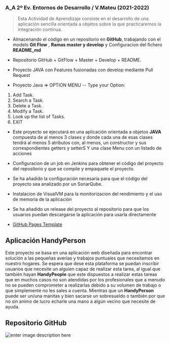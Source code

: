 ### A_A  2º Ev. Entornos de Desarrollo /  V.Mateu (2021-2022)

> Esta Actividad de Aprendizaje consiste en el desarrollo de una aplicación sencilla orientada a objetos sobre la que practicaremos la integración continua.

-    Almacenando el código en un repositorio en  **GitHub**, trabajando con el modelo  **Git Flow** , **Ramas master y develop** y Configuracion del fichero **README_md**
    
- Repositorio GitHub + GitFlow + Master + Develop + README.
    
-  Proyecto JAVA con Features fusionadas con develop mediante Pull Request

- Proyecto Java =>  OPTION MENU
-- Type your Option: 
1. Add Task.
2. Search a Task.
3. Delete a Task.
4. Modify a Task.
5. Look up the list of Tasks.
6. EXIT
    
- Este proyecto se ejecutará en una aplicación orientada a objetos **JAVA** compuesta de al menos 3 clases y donde cada una de esas clases tendrá al menos 5 atributos con, al menos, un constructor y sus correspondientes getters y setterS Y una clase Menu con un listado de acciones 

- Configuracion de un job en Jenkins para obtener el código del proyecto del repositorio y que se compile y empaquete el proyecto.

- Se ha añadido la configuración necesaria para que el código del proyecto sea analizado por un SonarQube.
- Instalacion de VisualVM  para la  monitorizacion  del rendimiento y el uso de memoria de la aplicación
- Se ha añadido un  release del proyecto al repositorio para que los usuarios puedan
descargarse la aplicación para usarla directamente
- [GitHub Pages Template](https://mateu85.github.io/A_A_2Entornos_de_Desarrollo_vicente_mateu_2021-2022/)


## Aplicación  HandyPerson 

Este proyecto se basa en una aplicación web diseñada para encontrar solución a las pequeñas averías y trabajos puntuales que necesitamos en nuestro hogares. Se espera que dese esta plataforma se puedan inscribir usuarios que necesite un alguien capaz de realizar esta tarea, al igual que también hayan **HandyPeople** que este dispuestos a realizar estas tareas que en muchos casos no son atendidas por los profesionales que a menudo no se pueden comprometer a realizarlas debido a su volumen de trabajo o que simplemente no les sales a cuenta. Mientras que un **HandyPerson** puede ser un/una manitas y bien sacarse un sobresueldo o también por que no sin animo de lucro echarle una mano a algún vecino que necesite de ayuda.  
 



## Repositorio GitHub 

![enter image description here](https://res.cloudinary.com/practicaldev/image/fetch/s--snNDvtg---/c_limit,f_auto,fl_progressive,q_auto,w_880/https://miro.medium.com/max/823/1*uUpzVOpdFw5V-tJ_YvgFmA.png)











